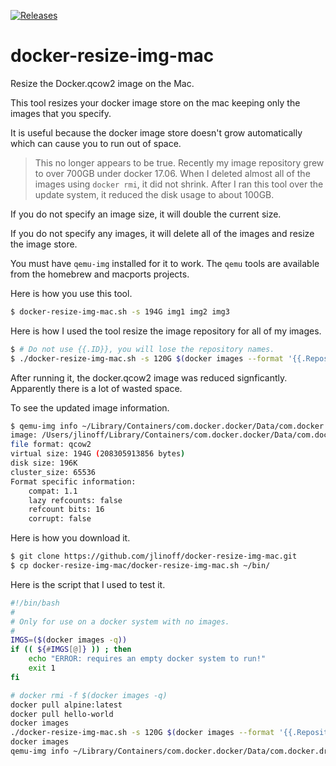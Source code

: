[![Releases](https://img.shields.io/github/release/jlinoff/docker-resize-img-mac.svg?style=flat)](https://github.com/jlinoff/docker-resize-img-mac/releases)

# docker-resize-img-mac
Resize the Docker.qcow2 image on the Mac.

This tool resizes your docker image store on the mac keeping only the images that you specify.

It is useful because the docker image store doesn't grow automatically which can cause you to run out of space.
> This no longer appears to be true. Recently my image repository grew to over 700GB under docker 17.06. When I deleted almost all of the images using `docker rmi`, it did not shrink. After I ran this tool over the update system, it reduced the disk usage to about 100GB.

If you do not specify an image size, it will double the current size.

If you do not specify any images, it will delete all of the images and resize the image store.

You must have `qemu-img` installed for it to work. The `qemu` tools are available from the homebrew and macports projects.

Here is how you use this tool.

```bash
$ docker-resize-img-mac.sh -s 194G img1 img2 img3
```

Here is how I used the tool resize the image repository for all of my images.

```bash
$ # Do not use {{.ID}}, you will lose the repository names.
$ ./docker-resize-img-mac.sh -s 120G $(docker images --format '{{.Repository}}:{{.Tag}}')
```

After running it, the docker.qcow2 image was reduced signficantly. Apparently there is a lot of wasted space.

To see the updated image information.
```bash
$ qemu-img info ~/Library/Containers/com.docker.docker/Data/com.docker.driver.amd64-linux/Docker.qcow2 
image: /Users/jlinoff/Library/Containers/com.docker.docker/Data/com.docker.driver.amd64-linux/Docker.qcow2
file format: qcow2
virtual size: 194G (208305913856 bytes)
disk size: 196K
cluster_size: 65536
Format specific information:
    compat: 1.1
    lazy refcounts: false
    refcount bits: 16
    corrupt: false
```

Here is how you download it.

```bash
$ git clone https://github.com/jlinoff/docker-resize-img-mac.git
$ cp docker-resize-img-mac/docker-resize-img-mac.sh ~/bin/
```

Here is the script that I used to test it.

```bash
#!/bin/bash
#
# Only for use on a docker system with no images.
#
IMGS=($(docker images -q))
if (( ${#IMGS[@]} )) ; then
    echo "ERROR: requires an empty docker system to run!"
    exit 1
fi

# docker rmi -f $(docker images -q)
docker pull alpine:latest
docker pull hello-world
docker images
./docker-resize-img-mac.sh -s 120G $(docker images --format '{{.Repository}}:{{.Tag}}')
docker images
qemu-img info ~/Library/Containers/com.docker.docker/Data/com.docker.driver.amd64-linux/Docker.qcow2
```
